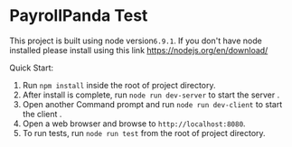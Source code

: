 # PayrollPanda Test

This project is built using node version`6.9.1`. If you don't have node installed please install using this link https://nodejs.org/en/download/

Quick Start:
1. Run ` npm install ` inside the root of project directory.
2. After install is complete, run ` node run dev-server ` to start the server .
3. Open another Command prompt and run ` node run dev-client ` to start the client .
4. Open a web browser and browse to ` http://localhost:8080 `.
5. To run tests, run ` node run test ` from the root of project directory.

